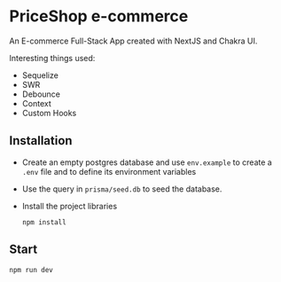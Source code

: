 # PriceShop e-commerce

An E-commerce Full-Stack App created with NextJS and Chakra UI.

Interesting things used:

- Sequelize
- SWR
- Debounce
- Context
- Custom Hooks

## Installation

- Create an empty postgres database and use `env.example` to create a `.env` file and to define its environment variables

- Use the query in `prisma/seed.db` to seed the database.

- Install the project libraries

  ```
  npm install
  ```

## Start

```
npm run dev
```
